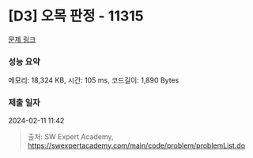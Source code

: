 # [D3] 오목 판정 - 11315 

[문제 링크](https://swexpertacademy.com/main/code/problem/problemDetail.do?contestProbId=AXaSUPYqPYMDFASQ) 

### 성능 요약

메모리: 18,324 KB, 시간: 105 ms, 코드길이: 1,890 Bytes

### 제출 일자

2024-02-11 11:42



> 출처: SW Expert Academy, https://swexpertacademy.com/main/code/problem/problemList.do